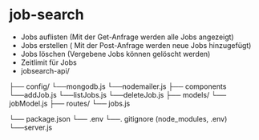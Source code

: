 # job-search

- Jobs auflisten (Mit der Get-Anfrage werden alle Jobs angezeigt)
- Jobs erstellen ( Mit der Post-Anfrage werden neue Jobs hinzugefügt)
- Jobs löschen (Vergebene Jobs können gelöscht werden)
- Zeitlimit für Jobs
- jobsearch-api/

├── config/ 
    └──mongodb.js
    └──nodemailer.js
├── components
    └──addJob.js
    └──listJobs.js
    └──deleteJob.js
├── models/
    └── jobModel.js
├── routes/
    └── jobs.js

└── package.json
└── .env
└──. gitignore (node_modules, .env)
└──server.js